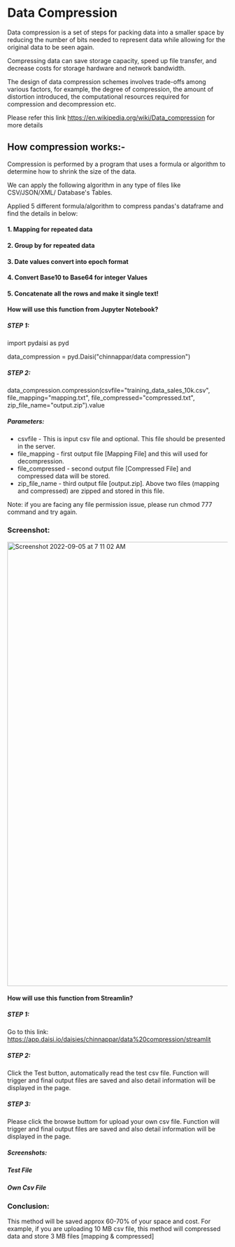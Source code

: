 # Data Compression

Data compression is a set of steps for packing data into a smaller space by reducing the number of bits needed to represent data while allowing for the original data to be seen again.

Compressing data can save storage capacity, speed up file transfer, and decrease costs for storage hardware and network bandwidth.

The design of data compression schemes involves trade-offs among various factors, for example, the degree of compression, the amount of distortion introduced, the computational resources required for compression and decompression etc.

Please refer this link https://en.wikipedia.org/wiki/Data_compression for more details

## How compression works:-

Compression is performed by a program that uses a formula or algorithm to determine how to shrink the size of the data.

We can apply the following algorithm in any type of files like CSV/JSON/XML/ Database's Tables.

Applied 5 different formula/algorithm to compress pandas's dataframe and find the details in below:

#### 1. Mapping for repeated data

#### 2. Group by for repeated data

#### 3. Date values convert into epoch format

#### 4. Convert Base10 to Base64 for integer Values

#### 5. Concatenate all the rows and make it single text!


#### How will use this function from Jupyter Notebook?

##### STEP 1:
import pydaisi as pyd

data_compression = pyd.Daisi("chinnappar/data compression")

##### STEP 2:
data_compression.compression(csvfile="training_data_sales_10k.csv", 
                             file_mapping="mapping.txt", 
                             file_compressed="compressed.txt", 
                             zip_file_name="output.zip").value
                            
 ##### Parameters:
 - csvfile - This is input csv file and optional. This file should be presented in the server.
 - file_mapping - first output file [Mapping File] and this will used for decompression.
 - file_compressed - second output file [Compressed File] and compressed data will be stored.
 - zip_file_name - third output file [output.zip]. Above two files (mapping and compressed) are zipped and stored in this file.
 
 Note: if you are facing any file permission issue, please run chmod 777 command and try again.
 
### Screenshot:

<img width="1015" alt="Screenshot 2022-09-05 at 7 11 02 AM" src="https://user-images.githubusercontent.com/112493795/188343968-931aede6-c479-4fc4-84ae-269708f40b0c.png">

#### How will use this function from Streamlin?

##### STEP 1:

Go to this link:
https://app.daisi.io/daisies/chinnappar/data%20compression/streamlit

##### STEP 2:
Click the Test button, automatically read the test csv file.
Function will trigger and final output files are saved and also detail information will be displayed in the page.

##### STEP 3:

Please click the browse buttom for upload your own csv file. 
Function will trigger and final output files are saved and also detail information will be displayed in the page.

##### Screenshots:

##### Test File

##### Own Csv File



### Conclusion:
This method will be saved approx 60-70% of your space and cost. 
For example, if you are uploading 10 MB csv file, this method will compressed data and store 3 MB files [mapping & compressed]






